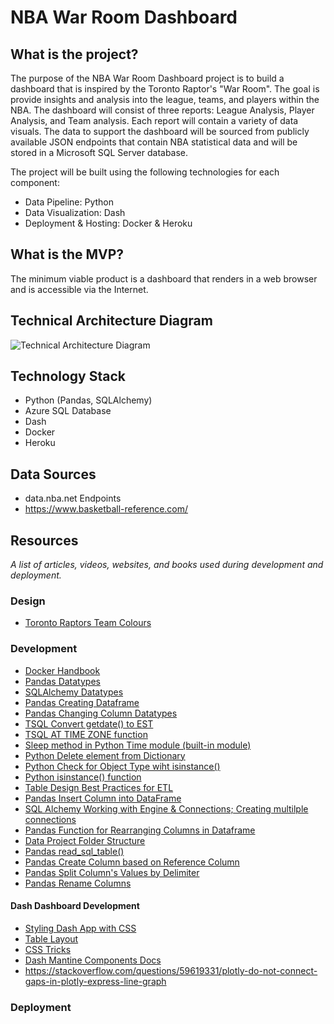 NBA War Room Dashboard 
======

## What is the project?

The purpose of the NBA War Room Dashboard project is to build a dashboard that is inspired by the Toronto Raptor's "War Room". The goal is provide insights and analysis into the league, teams, and players within the NBA. The dashboard will consist of three reports: League Analysis, Player Analysis, and Team analysis. Each report will contain a variety of data visuals. The data to support the dashboard will be sourced from publicly available JSON endpoints that contain NBA statistical data and will be stored in a Microsoft SQL Server database.

The project will be built using the following technologies for each component:
- Data Pipeline: Python
- Data Visualization: Dash
- Deployment & Hosting: Docker & Heroku

## What is the MVP?

The minimum viable product is a dashboard that renders in a web browser and is accessible via the Internet.

## Technical Architecture Diagram

![Technical Architecture Diagram](https://github.com/kdayno/NBAWarRoomDashboard/blob/develop/docs/NBAStats-SolutionArchitecture.png)

## Technology Stack
- Python (Pandas, SQLAlchemy)
- Azure SQL Database
- Dash
- Docker
- Heroku

## Data Sources

- data.nba.net Endpoints
- https://www.basketball-reference.com/


## Resources

<i> A list of articles, videos, websites, and books used during development and deployment.</i>

### Design
- [Toronto Raptors Team Colours](https://teamcolorcodes.com/toronto-raptors-color-codes/)


### Development
- [Docker Handbook](https://www.freecodecamp.org/news/the-docker-handbook/)
- [Pandas Datatypes](https://pbpython.com/pandas_dtypes.html)
- [SQLAlchemy Datatypes](https://docs.sqlalchemy.org/en/14/core/type_basics.html)
- [Pandas Creating Dataframe](https://pandas.pydata.org/docs/reference/api/pandas.DataFrame.html)
- [Pandas Changing Column Datatypes](https://stackoverflow.com/questions/15891038/change-column-type-in-pandas)
- [TSQL Convert getdate() to EST](https://stackoverflow.com/questions/4712616/convert-getdate-to-est)
- [TSQL AT TIME ZONE function](https://docs.microsoft.com/en-us/sql/t-sql/queries/at-time-zone-transact-sql?view=sql-server-ver15)
- [Sleep method in Python Time module (built-in module)](https://docs.python.org/3/library/time.html#time.sleep)
- [Python Delete element from Dictionary](https://stackoverflow.com/questions/5844672/delete-an-element-from-a-dictionary)
- [Python Check for Object Type wiht isinstance()](https://stackoverflow.com/questions/25231989/how-to-check-if-a-variable-is-a-dictionary-in-python)
- [Python isinstance() function](https://www.w3schools.com/python/ref_func_isinstance.asp)
- [Table Design Best Practices for ETL](https://towardsdatascience.com/table-design-best-practices-for-etl-200accee9cc9)
- [Pandas Insert Column into DataFrame](https://pandas.pydata.org/docs/reference/api/pandas.DataFrame.insert.html)
- [SQL Alchemy Working with Engine & Connections; Creating multilple connections](https://docs.sqlalchemy.org/en/13/core/connections.html#basic-usage)
- [Pandas Function for Rearranging Columns in Dataframe](https://towardsdatascience.com/reordering-pandas-dataframe-columns-thumbs-down-on-standard-solutions-1ff0bc2941d5)
- [Data Project Folder Structure](https://dzone.com/articles/data-science-project-folder-structure)
- [Pandas read_sql_table()](https://pandas.pydata.org/docs/reference/api/pandas.read_sql_table.html)
- [Pandas Create Column based on Reference Column](https://towardsdatascience.com/create-new-column-based-on-other-columns-pandas-5586d87de73d)
- [Pandas Split Column's Values by Delimiter](https://datascienceparichay.com/article/pandas-split-column-by-delimiter/)
- [Pandas Rename Columns](https://pandas.pydata.org/docs/reference/api/pandas.DataFrame.rename.html)
#### Dash Dashboard Development
- [Styling Dash App with CSS](https://www.youtube.com/watch?v=x9mUZZ19dl0)
- [Table Layout](https://developer.mozilla.org/en-US/docs/Web/CSS/table-layout)
- [CSS Tricks](https://css-tricks.com/snippets/css/a-guide-to-flexbox/)
- [Dash Mantine Components Docs](https://www.dash-mantine-components.com/)
- https://stackoverflow.com/questions/59619331/plotly-do-not-connect-gaps-in-plotly-express-line-graph
### Deployment